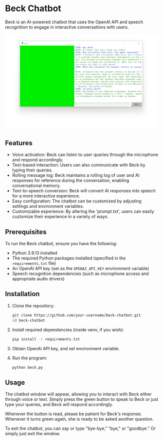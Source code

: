 # Beck Chatbot

Beck is an AI-powered chatbot that uses the OpenAI API and speech recognition to engage in interactive conversations with users.

![Example Image](example.png)

## Features

- Voice activation: Beck can listen to user queries through the microphone and respond accordingly.
- Text-based interaction: Users can also communicate with Beck by typing their queries.
- Rolling message log: Beck maintains a rolling log of user and AI responses for reference during the conversation, enabling conversational memory.
- Text-to-speech conversion: Beck will convert AI responses into speech for a more interactive experience.
- Easy configuration: The chatbot can be customized by adjusting settings and environment variables.
- Customizable experience: By altering the 'prompt.txt', users can easily cuztomize their experience in a variety of ways.

## Prerequisites

To run the Beck chatbot, ensure you have the following:

- Python 3.9.13 installed
- The required Python packages installed (specified in the `requirements.txt` file)
- An OpenAI API key (set as the `OPENAI_API_KEY` environment variable)
- Speech recognition dependencies (such as microphone access and appropriate audio drivers)

## Installation

1. Clone the repository:

   ```bash
   git clone https://github.com/your-username/beck-chatbot.git
   cd beck-chatbot

2. Install required dependencies (inside venv, if you wish): 

    ```bash
    pip install -r requirements.txt

3. Obtain OpenAI API key, and set environment variable.

4. Run the program:

    ```bash
    python beck.py

## Usage

The chatbot window will appear, allowing you to interact with Beck either through voice or text. Simply press the green button to speak to Beck or just type your queries, and Beck will respond accordingly.

Whenever the button is read, please be patient for Beck's response. Whenever it turns green again, she is ready to be asked another question.

To exit the chatbot, you can say or type "bye-bye," "bye," or "goodbye." Or simply just exit the window.
